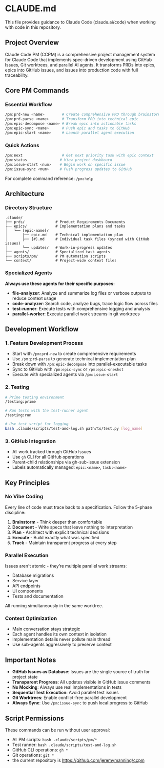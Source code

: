 # CLAUDE.md

This file provides guidance to Claude Code (claude.ai/code) when working with code in this repository.

## Project Overview

Claude Code PM (CCPM) is a comprehensive project management system for Claude Code that implements spec-driven development using GitHub Issues, Git worktrees, and parallel AI agents. It transforms PRDs into epics, epics into GitHub issues, and issues into production code with full traceability.

## Core PM Commands

### Essential Workflow
```bash
/pm:prd-new <name>        # Create comprehensive PRD through brainstorming
/pm:prd-parse <name>      # Transform PRD into technical epic  
/pm:epic-decompose <name> # Break epic into actionable tasks
/pm:epic-sync <name>      # Push epic and tasks to GitHub
/pm:epic-start <name>     # Launch parallel agent execution
```

### Quick Actions
```bash
/pm:next                  # Get next priority task with epic context
/pm:status               # View project dashboard
/pm:issue-start <num>    # Begin work on specific issue
/pm:issue-sync <num>     # Push progress updates to GitHub
```

For complete command reference: `/pm:help`

## Architecture

### Directory Structure
```text
.claude/
├── prds/              # Product Requirements Documents
├── epics/             # Implementation plans and tasks
│   └── [epic-name]/
│       ├── epic.md    # Technical implementation plan
│       ├── [#].md     # Individual task files (synced with GitHub issues)
│       └── updates/   # Work-in-progress updates
├── agents/            # Specialized task agents
├── scripts/pm/        # PM automation scripts
└── context/           # Project-wide context files
```

### Specialized Agents

**Always use these agents for their specific purposes:**

- **file-analyzer**: Analyze and summarize log files or verbose outputs to reduce context usage
- **code-analyzer**: Search code, analyze bugs, trace logic flow across files
- **test-runner**: Execute tests with comprehensive logging and analysis
- **parallel-worker**: Execute parallel work streams in git worktrees

## Development Workflow

### 1. Feature Development Process
- Start with `/pm:prd-new` to create comprehensive requirements
- Use `/pm:prd-parse` to generate technical implementation plan
- Break down with `/pm:epic-decompose` into parallel-executable tasks
- Sync to GitHub with `/pm:epic-sync` or `/pm:epic-oneshot`
- Execute with specialized agents via `/pm:issue-start`

### 2. Testing
```bash
# Prime testing environment
/testing:prime

# Run tests with the test-runner agent
/testing:run

# Use test script for logging
bash .claude/scripts/test-and-log.sh path/to/test.py [log_name]
```

### 3. GitHub Integration
- All work tracked through GitHub Issues
- Use `gh` CLI for all GitHub operations
- Parent-child relationships via gh-sub-issue extension
- Labels automatically managed: `epic:<name>`, `task:<name>`

## Key Principles

### No Vibe Coding
Every line of code must trace back to a specification. Follow the 5-phase discipline:
1. **Brainstorm** - Think deeper than comfortable
2. **Document** - Write specs that leave nothing to interpretation  
3. **Plan** - Architect with explicit technical decisions
4. **Execute** - Build exactly what was specified
5. **Track** - Maintain transparent progress at every step

### Parallel Execution
Issues aren't atomic - they're multiple parallel work streams:
- Database migrations
- Service layer
- API endpoints  
- UI components
- Tests and documentation

All running simultaneously in the same worktree.

### Context Optimization
- Main conversation stays strategic
- Each agent handles its own context in isolation
- Implementation details never pollute main thread
- Use sub-agents aggressively to preserve context

## Important Notes

- **GitHub Issues as Database**: Issues are the single source of truth for project state
- **Transparent Progress**: All updates visible in GitHub issue comments
- **No Mocking**: Always use real implementations in tests
- **Sequential Test Execution**: Avoid parallel test issues
- **Git Worktrees**: Enable conflict-free parallel development
- **Always Sync**: Use `/pm:issue-sync` to push local progress to GitHub

## Script Permissions

These commands can be run without user approval:
- All PM scripts: `bash .claude/scripts/pm/*`
- Test runner: `bash .claude/scripts/test-and-log.sh`
- GitHub CLI operations: `gh *`
- Git operations: `git *`
- the current repository is https://github.com/jeremymanning/ccpm